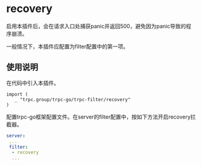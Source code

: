 # recovery

启用本插件后，会在请求入口处捕获panic并返回500，避免因为panic导致的程序崩溃。

一般情况下，本插件应配置为filter配置中的第一项。

## 使用说明

在代码中引入本插件。

```golang
import (
   _ "trpc.group/trpc-go/trpc-filter/recovery"
)
```

配置trpc-go框架配置文件。在server的filter配置中，按如下方法开启recovery拦截器。

```yaml
server:
 ...
 filter:
  - recovery 
  ...
```
